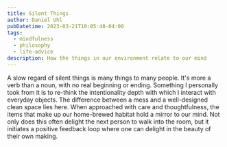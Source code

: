 ```yaml
---
title: Silent Things
author: Daniel Uhl
pubDatetime: 2023-03-21T10:05:48-04:00
tags:
  - mindfulness
  - philosophy
  - life-advice
description: How the things in our environment relate to our mind
---
```


A slow regard of silent things is many things to many people. It's more a verb than a noun, with no real beginning or ending. Something I personally took from it is to re-think the intentionality depth with which I interact with everyday objects. The difference between a mess and a well-designed clean space lies here. When approached with care and thoughtfulness, the items that make up our home-brewed habitat hold a mirror to our mind. Not only does this often delight the next person to walk into the room, but it initiates a positive feedback loop where one can delight in the beauty of their own making.
